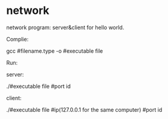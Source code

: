 # network

network program: server&client for hello world.

Complie:


gcc    #filename.type    -o    #executable file

Run:


server:

./#executable file    #port id

client:

./#executable file     #ip(127.0.0.1 for the same computer)     #port id

